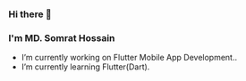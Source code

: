 ### Hi there 👋

### I'm MD. Somrat Hossain

- I’m currently working on Flutter Mobile App Development..
- I’m currently learning Flutter(Dart).

<!--
- !=#👯 I’m looking to collaborate on ...
- 🤔 I’m looking for help with ...
- 💬 Ask me about ...
- 📫 How to reach me: ...
- 😄 Pronouns: ...
- ⚡ Fun fact: ...
-->


<img src="https://komarev.com/ghpvc/?username=your-github-Somrat-H&style=flat-square&color=blue" alt=""/>
